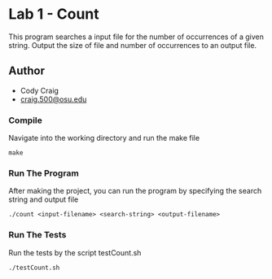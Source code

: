 # Lab 1 - Count
This program searches a input file for the number of occurrences of a given string. Output the size of file and number of occurrences to an output file.

## Author
- Cody Craig
- craig.500@osu.edu

### Compile
Navigate into the working directory and run the make file
```
make
```

### Run The Program
After making the project, you can run the program by specifying the search string and output file
```
./count <input-filename> <search-string> <output-filename>
```

### Run The Tests
Run the tests by the script testCount.sh
```
./testCount.sh
```
